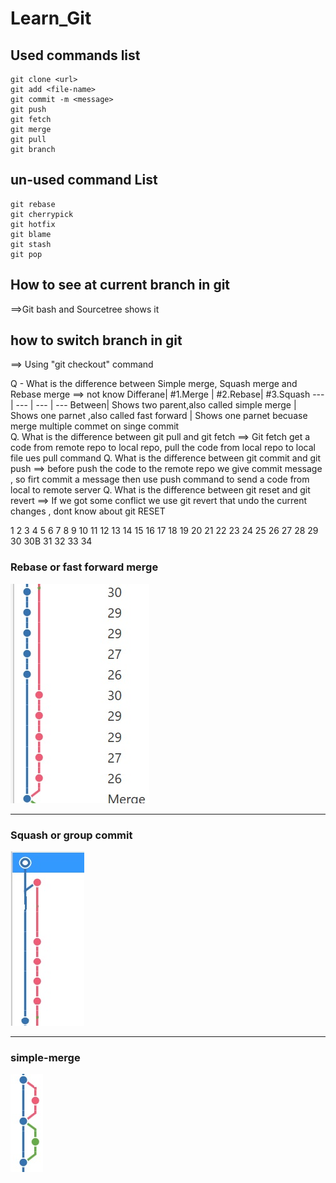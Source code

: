 # Learn_Git

## Used commands list
```
git clone <url>
git add <file-name>
git commit -m <message>
git push
git fetch
git merge
git pull
git branch
```


## un-used command List

```
git rebase
git cherrypick
git hotfix
git blame
git stash
git pop
```


## How to see at current branch in git
==>Git bash and Sourcetree shows it

## how to switch branch in git
==> Using "git checkout" command

Q - What is the difference between Simple merge, Squash merge and Rebase merge
==> not know
Differane| #1.Merge | #2.Rebase| #3.Squash 
--- | --- | --- | --- 
Between| Shows two parent,also called simple merge | Shows one parnet ,also called fast forward | Shows one parnet becuase merge  multiple commet on singe commit  
Q. What is the difference between git pull and git fetch
==> Git fetch get a code from remote repo to local repo, pull the code from local repo to local file ues pull command
Q. What is the difference between git commit and git push
==> before push the code to the remote repo we give commit message , so firt commit a message then use push command to send a code from local to remote server 
Q. What is the difference between git reset and git revert
==> If we got some conflict we use git revert that undo the current changes , dont know about git RESET

1
2
3
4
5
6
7
8
9
10
11
12
13
14
15
16
17
18
19
20
21
22
23
24
25
26
27
28
29
30
30B
31
32
33
34

### Rebase or fast forward merge
![rebase](rebase-forward-merge.jpg)

---

### Squash or group commit
![rebase](squash-or-group-commit.jpg)

---

### simple-merge
![rebase](simple-merge.jpg)
